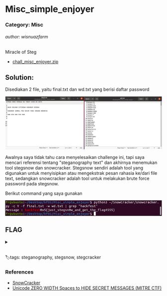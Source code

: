 # Misc_simple_enjoyer

### Category: Misc

###### author: wisnuazfarm

Miracle of Steg

- [chall_misc_enjoyer.zip](/Hackfest0x5/Misc/Misc_simple_enjoyer/chall_misc_enjoyer.zip)

## Solution:

Disediakan 2 file, yaitu final.txt dan wd.txt yang berisi daftar password

![](/media/hf05-mse1.png)

Awalnya saya tidak tahu cara menyelesaikan challenge ini, tapi saya mencari referensi tentang "steganography text" dan akhirnya menemukan tool stegsnow dan snowcracker. Stegsnow sendiri adalah tool yang digunakan untuk menyisipkan atau mengekstrak pesan rahasia ke/dari file text, sedangkan snowcracker adalah tool untuk melakukan brute force password pada stegsnow.

Berikut command yang saya gunakan

![](/media/hf05-mse2.png)

## FLAG

<details>
  <summary></summary>
  
hackfest0x5{just_stegsn0w_and_get_the_flag4555}
</details>

<br>

🏷️tags: steganography, stegsnow, stegcracker

### References

- [SnowCracker](https://github.com/0xMohammed/SnowCracker)
- [Unicode ZERO WIDTH Spaces to HIDE SECRET MESSAGES (MITRE CTF)](https://www.youtube.com/watch?v=VZJ1R0kc6bs)

